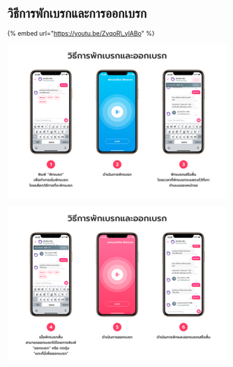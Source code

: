 # วิธีการพักเบรกและการออกเบรก

{% embed url="https://youtu.be/ZvqoR\_ylABo" %}



![](../.gitbook/assets/undefined%20%281%29.jpg)

![](../.gitbook/assets/1.jpg)

